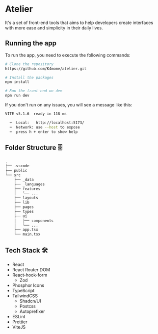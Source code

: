 # Atelier

It's a set of front-end tools that aims to help developers create interfaces with more ease and simplicity in their daily lives.

## Running the app

To run the app, you need to execute the following commands:

```bash
# Clone the repository
https://github.com/K4mome/atelier.git

# Install the packages
npm install

# Run the front-end on dev
npm run dev
```

If you don't run on any issues, you will see a message like this:

```bash
VITE v5.1.6  ready in 118 ms

  ➜  Local:   http://localhost:5173/
  ➜  Network: use --host to expose
  ➜  press h + enter to show help
```

## Folder Structure 🗄️

```md
.
├── .vscode
├── public
└── src
    ├── _data
    ├── _languages
    ├── features
    │   └── ...
    ├── layouts
    ├── lib
    ├── pages
    ├── types
    ├── ui
    │   ├── components
    │   └── ...
    ├── app.tsx
    └── main.tsx
```

## Tech Stack 🛠️

- React
- React Router DOM
- React-hook-form
  - Zod
- Phosphor Icons
- TypeScript
- TailwindCSS
  - Shadcn/UI
  - Postcss
  - Autoprefixer
- ESLint
- Prettier
- ViteJS